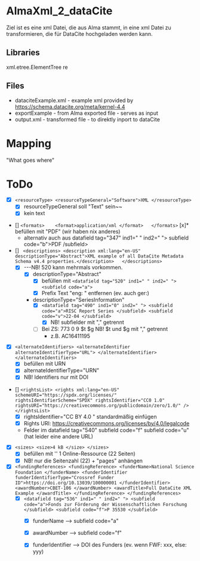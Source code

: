# AlmaXml_2_dataCite

Ziel ist es eine xml Datei, die aus Alma stammt, in eine xml Datei zu transformieren, die für DataCite hochgeladen werden kann.

## Libraries
xml.etree.ElementTree
re

## Files
* dataciteExample.xml - example xml provided by https://schema.datacite.org/meta/kernel-4.4
* exportExample - from Alma exported file - serves as input
* output.xml - transformed file - to direktly inport to dataCite

# Mapping
"What goes where"

# ToDo

* [x] ``<resourceType> <resourceTypeGeneral="Software">XML </resourceType>``
    * [x] resourceTypeGeneral soll "Text" sein~~
    * [x] kein text
* [] ``<formats>    <format>application/xml </format>   </formats>``
    [x]* befüllen mit "PDF" (wir haben nix anderes)
    * alternativ auch aus datafield tag="347" ind1=" " ind2=" "> subfield code="b">PDF /subfield>
* [] `` <descriptions> <description xml:lang="en-US" descriptionType="Abstract">XML example of all DataCite Metadata Schema v4.4 properties.</description>   </descriptions>``
    * [x] ---NB! 520 kann mehrmals vorkommen.
        * [x] descriptionType="Abstract"
            * [x] befüllen mit ``<datafield tag="520" ind1=" " ind2=" "> <subfield code="a">``
            * [x] Prefix Text "eng: " entfernen (ev. auch ger:)
        * descriptionType="SeriesInformation"
            * [x] `` <datafield tag="490" ind1="0" ind2=" "> <subfield code="a">RISC Report Series </subfield> <subfield code="v">22-04 </subfield> ``
                * [x] NB! subfielder mit "," getrennt
            * [ ] Bei ZS: 773 0 9 $t $g NB! $t und $g mit "," getrennt
                * z.B. AC16411195
* [x] `` <alternateIdentifiers> <alternateIdentifier alternateIdentifierType="URL"> </alternateIdentifier>  </alternateIdentifiers> ``
    * [x] befüllen mit URN
    * [x] alternateIdentifierType="URN"
    * [x] NB! Identifiers nur mit DOI
* [] ``<rightsList> <rights xml:lang="en-US" schemeURI="https://spdx.org/licenses/" rightsIdentifierScheme="SPDX" rightsIdentifier="CC0 1.0" rightsURI="https://creativecommons.org/publicdomain/zero/1.0/" /> </rightsList>``
    * [x] rightsIdentifier="CC BY 4.0 " standardmäßig einfügen
    * [x] Rights URI: https://creativecommons.org/licenses/by/4.0/legalcode
    * Felder im datafield tag="540" subfield code="f" subfield code="u" (hat leider eine andere URL)
* [x] ``<sizes> <size>4 kB </size> </sizes>``
    * [x] befüllen mit ''<datafield tag="300" ind1=" " ind2=" "> <subfield code="a">1 Online-Ressource (22 Seiten) </subfield> </datafield>
    * [x] NB! nur die Seitenzahl (22) + "pages" anhängen
* [x] ``<fundingReferences> <fundingReference> <funderName>National Science Foundation </funderName> <funderIdentifier funderIdentifierType="Crossref Funder ID">https://doi.org/10.13039/100000001 </funderIdentifier> <awardNumber>CBET-106 </awardNumber> <awardTitle>Full DataCite XML Example </awardTitle> </fundingReference> </fundingReferences> ``
    * [x] ``<datafield tag="536" ind1=" " ind2=" "> <subfield code="a">Fonds zur Förderung der Wissenschaftlichen Forschung </subfield> <subfield code="f">P 35530 </subfield>``
        * [x] funderName --> subfield code="a"
        * [x] awardNumber --> subfield code="f"
        * [x] funderIdentifier --> DOI des Funders (ev. wenn FWF: xxx, else: yyy)
        
